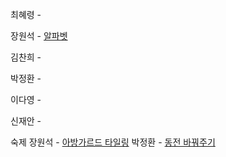 최혜령 - 

장원석 - [알파벳](https://www.acmicpc.net/problem/1987)

김찬희 - 

박정환 - 

이다영 - 

신재안 - 

숙제
장원석 - [아방가르드 타일링](https://school.programmers.co.kr/learn/courses/30/lessons/181186)
박정환 - [동전 바꿔주기](https://www.acmicpc.net/problem/2624)
